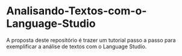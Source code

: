 # Analisando-Textos-com-o-Language-Studio
A proposta deste repositório é trazer um tutorial passo a passo para exemplificar a análise de textos com o Language Studio.
